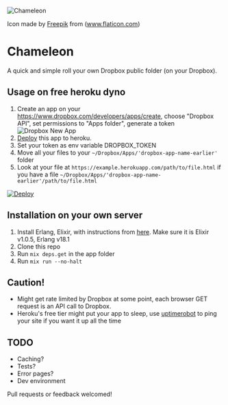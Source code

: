 ![Chameleon](https://chameleon-sk.herokuapp.com/chameleon/icon_128.png)

Icon made by [Freepik](www.freepik.com) from (www.flaticon.com)

Chameleon
=========

A quick and simple roll your own Dropbox public folder (on your Dropbox).

## Usage on free heroku dyno

  1. Create an app on your https://www.dropbox.com/developers/apps/create, choose "Dropbox API", set
     permissions to "Apps folder", generate a token
     ![Dropbox New App](https://chameleon-sk.herokuapp.com/chameleon/dropbox_new_app.png "Dropbox New App")
  2. [Deploy](https://heroku.com/deploy?template=https://github.com/owyongsk/chameleon&env[DROPBOX_TOKEN=never_gonna_give_you_up]) this app to heroku.
  3. Set your token as env variable DROPBOX_TOKEN
  4. Move all your files to your `~/Dropbox/Apps/'dropbox-app-name-earlier'` folder
  5. Look at your file at `https://example.herokuapp.com/path/to/file.html` if
     you have a file `~/Dropbox/Apps/'dropbox-app-name-earlier'/path/to/file.html`

  [![Deploy](https://www.herokucdn.com/deploy/button.svg)](https://heroku.com/deploy?template=https://github.com/owyongsk/chameleon&env[DROPBOX_TOKEN=never_gonna_give_you_up])

## Installation on your own server

  1. Install Erlang, Elixir, with instructions from [here](https://elixir-lang.org/install.html). Make sure it is Elixir v1.0.5, Erlang v18.1
  2. Clone this repo
  3. Run `mix deps.get` in the app folder
  4. Run `mix run --no-halt`

## Caution!
  * Might get rate limited by Dropbox at some point, each browser GET request is an API call to Dropbox.
  * Heroku's free tier might put your app to sleep, use [uptimerobot](https://uptimerobot.com) to ping your site if you want it up all the time

## TODO

  * Caching?
  * Tests?
  * Error pages?
  * Dev environment

  Pull requests or feedback welcomed!
